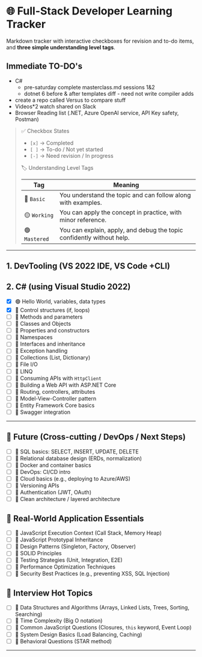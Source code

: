 # 🌐 Full-Stack Developer Learning Tracker

Markdown tracker with interactive checkboxes for revision and to-do items, and **three simple understanding level tags**.

## Immediate TO-DO's

- C#
  - pre-saturday complete masterclass.md sessions 1&2
  - dotnet 6 before & after templates diff - need not write compiler adds
- create a repo called Versus to compare stuff
- Videos*2 watch shared on Slack
- Browser Reading list (.NET, Azure OpenAI service, API Key safety, Postman)
<!-- - backend as suggested in  -->

> ✅ Checkbox States
>
>- `[x]` → Completed
>- `[ ]` → To-do / Not yet started
>- `[-]` → Need revision / In progress
>
> 🏷️ Understanding Level Tags
>
>| Tag           | Meaning                                                               |
>| ------------- | --------------------------------------------------------------------- |
>| 🔴 `Basic`    | You understand the topic and can follow along with examples.          |
>| 🟡 `Working`  | You can apply the concept in practice, with minor reference.          |
>| 🟢 `Mastered` | You can explain, apply, and debug the topic confidently without help. |

---

## 1. DevTooling (VS 2022 IDE, VS Code +CLI)

## 2. C# (using Visual Studio 2022)

- [x] 🟢 Hello World, variables, data types
- [x] 🔴 Control structures (if, loops)
- [ ] 🔴 Methods and parameters
- [ ] 🔴 Classes and Objects
- [ ] 🔴 Properties and constructors
- [ ] 🔴 Namespaces
- [ ] 🔴 Interfaces and inheritance
- [ ] 🔴 Exception handling
- [ ] 🔴 Collections (List, Dictionary)
- [ ] 🔴 File I/O
- [ ] 🔴 LINQ
- [ ] 🔴 Consuming APIs with `HttpClient`
- [ ] 🔴 Building a Web API with ASP.NET Core
- [ ] 🔴 Routing, controllers, attributes
- [ ] 🔴 Model-View-Controller pattern
- [ ] 🔴 Entity Framework Core basics
- [ ] 🔴 Swagger integration

---

## 🚧 Future (Cross-cutting / DevOps / Next Steps)

- [ ] 🔴 SQL basics: SELECT, INSERT, UPDATE, DELETE
- [ ] 🔴 Relational database design (ERDs, normalization)
- [ ] 🔴 Docker and container basics
- [ ] 🔴 DevOps: CI/CD intro
- [ ] 🔴 Cloud basics (e.g., deploying to Azure/AWS)
- [ ] 🔴 Versioning APIs
- [ ] 🔴 Authentication (JWT, OAuth)
- [ ] 🔴 Clean architecture / layered architecture

## 🚀 Real-World Application Essentials

- [ ] 🔴 JavaScript Execution Context (Call Stack, Memory Heap)
- [ ] 🔴 JavaScript Prototypal Inheritance
- [ ] 🔴 Design Patterns (Singleton, Factory, Observer)
- [ ] 🔴 SOLID Principles
- [ ] 🔴 Testing Strategies (Unit, Integration, E2E)
- [ ] 🔴 Performance Optimization Techniques
- [ ] 🔴 Security Best Practices (e.g., preventing XSS, SQL Injection)

## 🎯 Interview Hot Topics

- [ ] 🔴 Data Structures and Algorithms (Arrays, Linked Lists, Trees, Sorting, Searching)
- [ ] 🔴 Time Complexity (Big O notation)
- [ ] 🔴 Common JavaScript Questions (Closures, `this` keyword, Event Loop)
- [ ] 🔴 System Design Basics (Load Balancing, Caching)
- [ ] 🔴 Behavioral Questions (STAR method)

---
